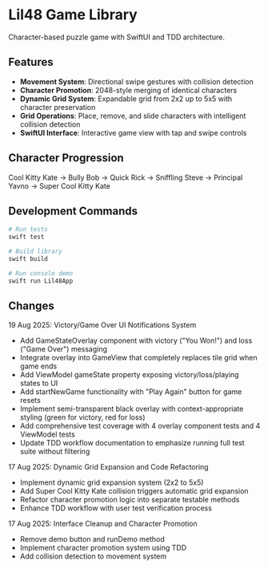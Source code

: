 # Lil48 Game Library

Character-based puzzle game with SwiftUI and TDD architecture.

## Features

- **Movement System**: Directional swipe gestures with collision detection
- **Character Promotion**: 2048-style merging of identical characters
- **Dynamic Grid System**: Expandable grid from 2x2 up to 5x5 with character preservation
- **Grid Operations**: Place, remove, and slide characters with intelligent collision detection
- **SwiftUI Interface**: Interactive game view with tap and swipe controls

## Character Progression

Cool Kitty Kate → Bully Bob → Quick Rick → Sniffling Steve → Principal Yavno → Super Cool Kitty Kate

## Development Commands

```bash
# Run tests
swift test

# Build library
swift build

# Run console demo
swift run Lil48App
```

## Changes

19 Aug 2025: Victory/Game Over UI Notifications System
- Add GameStateOverlay component with victory ("You Won!") and loss ("Game Over") messaging
- Integrate overlay into GameView that completely replaces tile grid when game ends
- Add ViewModel gameState property exposing victory/loss/playing states to UI
- Add startNewGame functionality with "Play Again" button for game resets
- Implement semi-transparent black overlay with context-appropriate styling (green for victory, red for loss)
- Add comprehensive test coverage with 4 overlay component tests and 4 ViewModel tests
- Update TDD workflow documentation to emphasize running full test suite without filtering

17 Aug 2025: Dynamic Grid Expansion and Code Refactoring
- Implement dynamic grid expansion system (2x2 to 5x5)
- Add Super Cool Kitty Kate collision triggers automatic grid expansion
- Refactor character promotion logic into separate testable methods
- Enhance TDD workflow with user test verification process

17 Aug 2025: Interface Cleanup and Character Promotion
- Remove demo button and runDemo method
- Implement character promotion system using TDD
- Add collision detection to movement system